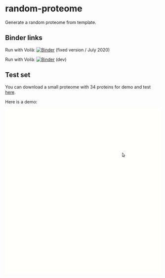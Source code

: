 # random-proteome

Generate a random proteome from template.


## Binder links 

Run with Voilà: [![Binder](https://mybinder.org/badge_logo.svg)](https://mybinder.org/v2/gh/pierrepo/random-proteome/e2895ec901772f98cac448b36bea2b426d745aa1?urlpath=%2Fvoila%2Frender%2Fnotebook-voila.ipynb) (fixed version / July 2020)

Run with Voilà: [![Binder](https://mybinder.org/badge_logo.svg)](https://mybinder.org/v2/gh/pierrepo/random-proteome/master?urlpath=%2Fvoila%2Frender%2Fnotebook-voila.ipynb) (dev)


## Test set

You can download a small proteome with 34 proteins for demo and test [here](https://raw.githubusercontent.com/pierrepo/random-proteome/master/demo/input-proteome.fasta).

Here is a demo:

![](demo/demo.gif)

